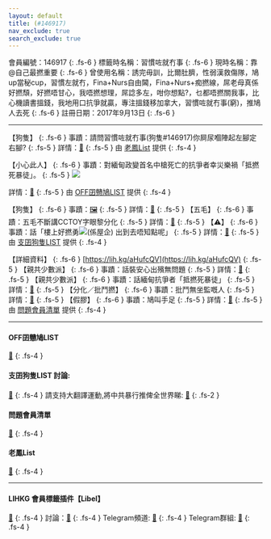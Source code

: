 ```yaml
---
layout: default
title: (#146917)
nav_exclude: true
search_exclude: true
---
```


會員編號：146917
{: .fs-6 }
標籤時名稱：習慣咗就冇事
{: .fs-6 }
現時名稱：靠@自己最撚重要
{: .fs-6 }
曾使用名稱：誘完毋訓，比爾肚臍，性弱漢救傷隊，鳩up當秘cup，習慣左就冇，Fina+Nurs自由閪，Fina+Nurs+痴撚線，屌老母真係好撚頹，好撚唔甘心，我唔撚想理，屌諗多左，咁你想點?，乜都唔撚關我事，比心機讀書搵錢，我地用口抗爭就贏，專注搵錢移加拿大，習慣咗就冇事(窮)，推鳩人去死
{: .fs-6 }
註冊日期：2017年9月13日
{: .fs-6 }

---

<div class="code-example" markdown="1">

【狗隻】
{: .fs-6 }
事蹟：請問習慣咗就冇事(狗隻#146917)你屙尿嗰陣起左腳定右腳?
{: .fs-5 }
詳情：[🔗](https://lih.kg/2348697)
{: .fs-5 }
由 [老鳳List](#老鳳list) 提供
{: .fs-4 }

</div>
<div class="code-example" markdown="1">

【小心此人】
{: .fs-6 }
事蹟：對緬甸政變首名中槍死亡的抗爭者幸災樂禍「抵撚死暴徒」。
{: .fs-5 }
![](https://filedn.eu/l9Hq1YKLkJ4m0VSXcdcfUaJ/LIHKG_on99/on9_jai/146917/146917.1_.png)

詳情：[🔗](https://lih.kg/aKymBrV)
{: .fs-5 }
由 [OFF囝戇鳩LIST](#off囝戇鳩list) 提供
{: .fs-4 }

</div>
<div class="code-example" markdown="1">

【狗隻】
{: .fs-6 }
事蹟：[🖼️](https://na.cx/i/qMSzhuF.png)
{: .fs-5 }
詳情：[🔗](https://lih.kg/aKymBrV)
{: .fs-5 }
【五毛】
{: .fs-6 }
事蹟：五毛不斷講CCTOY字眼黎分化
{: .fs-5 }
詳情：[🔗](https://lih.kg/hdQGdT)
{: .fs-5 }
【⚠️】
{: .fs-6 }
事蹟：話「樓上好撚勇![](https://cdn.lihkg.com/assets/faces/xm/angel.gif)(係屋企)
出到去唔知點呢」
{: .fs-5 }
詳情：[🔗](https://lih.kg/aHtJfpV)
{: .fs-5 }
由 [支囝狗隻LIST](#支囝狗隻list-討論) 提供
{: .fs-4 }

</div>
<div class="code-example" markdown="1">

【詳細資料】
{: .fs-6 }
[https://lih.kg/aHufcQV](https://lih.kg/aHufcQV)
{: .fs-5 }
【親共少數派】
{: .fs-6 }
事蹟：話裝安心出殯無問題
{: .fs-5 }
詳情：[🔗](https://lih.kg/2758265)
{: .fs-5 }
【親共少數派】
{: .fs-6 }
事蹟：話緬甸抗爭者「抵撚死暴徒」
{: .fs-5 }
詳情：[🔗](https://lih.kg/aKymBrV)
{: .fs-5 }
【分化／批鬥撚】
{: .fs-6 }
事蹟：批鬥無坐監嘅人
{: .fs-5 }
詳情：[🔗](https://lih.kg/ifmKoT)
{: .fs-5 }
【假膠】
{: .fs-6 }
事蹟：鳩叫手足
{: .fs-5 }
詳情：[🔗](https://lih.kg/bfAeRiV)
{: .fs-5 }
由 [問題會員清單](#問題會員清單) 提供
{: .fs-4 }

</div>

---


#### OFF囝戇鳩LIST
[🔗](https://bit.ly/lihkg_on9_list)
{: .fs-4 }
#### 支囝狗隻LIST 討論: 
[🔗](https://lih.kg/2908480)
{: .fs-4 }
請支持大翻譯運動,將中共暴行推俾全世界睇: [🔗](https://twitter.com/tgtm_official)
{: .fs-2 }
#### 問題會員清單
[🔗](https://github.com/V4KFDgEw8T/rccnmlhnzv)
{: .fs-4 }
#### 老鳳List
[🔗](https://lihkg.com/thread/2808424)
{: .fs-4 }

---

#### LIHKG 會員標籤插件【Libel】
[🔗](https://kitce.github.io/libel)
{: .fs-4 }
討論：[🔗](https://lih.kg/2841778)
{: .fs-4 }
Telegram頻道: [🔗](https://t.me/LibelOfficialChannel)
{: .fs-4 }
Telegram群組: [🔗](https://t.me/LibelOfficialGroup)
{: .fs-4 }
